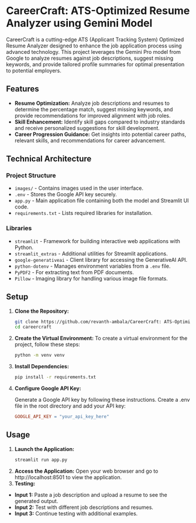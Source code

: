 # CareerCraft: ATS-Optimized Resume Analyzer using Gemini Model

CareerCraft is a cutting-edge ATS (Applicant Tracking System) Optimized Resume Analyzer designed to enhance the job application process using advanced technology. This project leverages the Gemini Pro model from Google to analyze resumes against job descriptions, suggest missing keywords, and provide tailored profile summaries for optimal presentation to potential employers.

## Features

- **Resume Optimization:** Analyze job descriptions and resumes to determine the percentage match, suggest missing keywords, and provide recommendations for improved alignment with job roles.
- **Skill Enhancement:** Identify skill gaps compared to industry standards and receive personalized suggestions for skill development.
- **Career Progression Guidance:** Get insights into potential career paths, relevant skills, and recommendations for career advancement.

## Technical Architecture

### Project Structure

- `images/` - Contains images used in the user interface.
- `.env` - Stores the Google API key securely.
- `app.py` - Main application file containing both the model and Streamlit UI code.
- `requirements.txt` - Lists required libraries for installation.

### Libraries

- `streamlit` - Framework for building interactive web applications with Python.
- `streamlit_extras` - Additional utilities for Streamlit applications.
- `google-generativeai` - Client library for accessing the GenerativeAI API.
- `python-dotenv` - Manages environment variables from a `.env` file.
- `PyPDF2` - For extracting text from PDF documents.
- `Pillow` - Imaging library for handling various image file formats.


## Setup

1. **Clone the Repository:**
   ```bash
   git clone https://github.com/revanth-ambala/CareerCraft: ATS-Optimized Resume Analyzer using Gemini Model.git
   cd careercraft
   
2. **Create the Virtual Environment:**
   To create a virtual environment for the project, follow these steps:
   ```bash
   python -m venv venv

3. **Install Dependencies:**
   ```bash
   pip install -r requirements.txt

4. **Configure Google API Key:**

   Generate a Google API key by following these instructions.
   Create a .env file in the root directory and add your API key:
   ```makefile
   GOOGLE_API_KEY = "your_api_key_here"

## Usage

1. **Launch the Application:**
    ```bash
    streamlit run app.py 
2. **Access the Application:**
    Open your web browser and go to http://localhost:8501 to view the application.
3. **Testing:**
 - **Input 1:** Paste a job description and upload a resume to see the generated output.
 - **Input 2:** Test with different job descriptions and resumes.
 - **Input 3:** Continue testing with additional examples.

